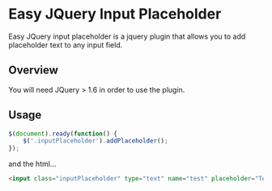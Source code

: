 Easy JQuery Input Placeholder
=========

Easy JQuery input placeholder is a jquery plugin that allows you to add placeholder text to any input field.

Overview
--------

You will need JQuery > 1.6 in order to use the plugin. 

Usage
-----

```javascript
$(document).ready(function() {
	$('.inputPlaceholder').addPlaceholder();
});
```

and the html...

```html
<input class="inputPlaceholder" type="text" name="test" placeholder="Testing placeholder"/>
```